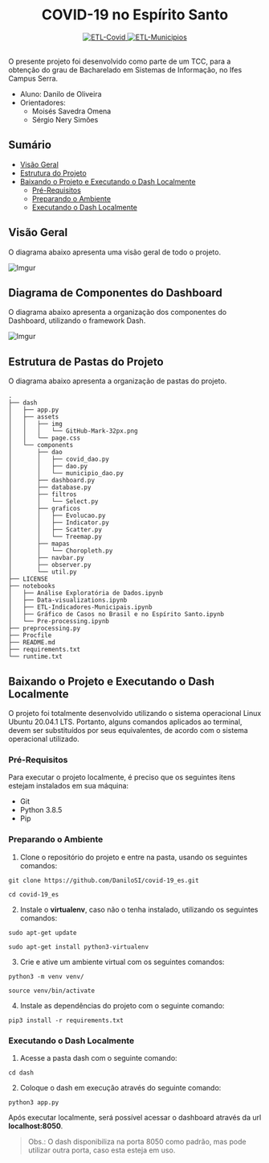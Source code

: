 <div align="center">
  <h1>COVID-19 no Espírito Santo</h1>
</div>

<div align="center">
  <!-- ETL-Covid Status -->
  <a href="https://github.com/DaniloSI/covid-19_es/actions/workflows/ETL-Covid.yml">
    <img src="https://github.com/DaniloSI/covid-19_es/actions/workflows/ETL-Covid.yml/badge.svg?event=schedule" alt="ETL-Covid" />
  </a>
  <!-- ETL-Municipios Status -->
  <a href="https://github.com/DaniloSI/covid-19_es/actions/workflows/ETL-Municipios.yml">
    <img src="https://github.com/DaniloSI/covid-19_es/actions/workflows/ETL-Municipios.yml/badge.svg" alt="ETL-Municipios" />
  </a>
  <br />
  <br />
</div>

O presente projeto foi desenvolvido como parte de um TCC, para a obtenção do grau de Bacharelado em Sistemas de Informação, no Ifes Campus Serra.

- Aluno: Danilo de Oliveira
- Orientadores:
  - Moisés Savedra Omena
  - Sérgio Nery Simões

## Sumário

- [Visão Geral](https://github.com/DaniloSI/covid-19_es#vis%C3%A3o-geral)
- [Estrutura do Projeto](https://github.com/DaniloSI/covid-19_es#estrutura-do-projeto)
- [Baixando o Projeto e Executando o Dash Localmente](https://github.com/DaniloSI/covid-19_es#baixando-o-projeto-e-executando-o-dash-localmente)
  - [Pré-Requisitos](https://github.com/DaniloSI/covid-19_es#pr%C3%A9-requisitos)
  - [Preparando o Ambiente](https://github.com/DaniloSI/covid-19_es#preparando-o-ambiente)
  - [Executando o Dash Localmente](https://github.com/DaniloSI/covid-19_es#executando-o-dash-localmente)

## Visão Geral

O diagrama abaixo apresenta uma visão geral de todo o projeto.

![Imgur](https://i.imgur.com/9cPmLdE.png)

## Diagrama de Componentes do Dashboard

O diagrama abaixo apresenta a organização dos componentes do Dashboard, utilizando o framework Dash.

![Imgur](https://i.imgur.com/jFRgsUk.png)

## Estrutura de Pastas do Projeto

O diagrama abaixo apresenta a organização de pastas do projeto.

```
.
├── dash
│   ├── app.py
│   ├── assets
│   │   ├── img
│   │   │   └── GitHub-Mark-32px.png
│   │   └── page.css
│   └── components
│       ├── dao
│       │   ├── covid_dao.py
│       │   ├── dao.py
│       │   └── municipio_dao.py
│       ├── dashboard.py
│       ├── database.py
│       ├── filtros
│       │   └── Select.py
│       ├── graficos
│       │   ├── Evolucao.py
│       │   ├── Indicator.py
│       │   ├── Scatter.py
│       │   └── Treemap.py
│       ├── mapas
│       │   └── Choropleth.py
│       ├── navbar.py
│       ├── observer.py
│       └── util.py
├── LICENSE
├── notebooks
│   ├── Análise Exploratória de Dados.ipynb
│   ├── Data-visualizations.ipynb
│   ├── ETL-Indicadores-Municipais.ipynb
│   ├── Gráfico de Casos no Brasil e no Espírito Santo.ipynb
│   └── Pre-processing.ipynb
├── preprocessing.py
├── Procfile
├── README.md
├── requirements.txt
└── runtime.txt
```

## Baixando o Projeto e Executando o Dash Localmente

O projeto foi totalmente desenvolvido utilizando o sistema operacional Linux Ubuntu 20.04.1 LTS. Portanto, alguns comandos aplicados ao terminal, devem ser substituídos por seus equivalentes, de acordo com o sistema operacional utilizado.

### Pré-Requisitos

Para executar o projeto localmente, é preciso que os seguintes itens estejam instalados em sua máquina:

- Git
- Python 3.8.5
- Pip

### Preparando o Ambiente

1. Clone o repositório do projeto e entre na pasta, usando os seguintes comandos:

```
git clone https://github.com/DaniloSI/covid-19_es.git
```

```
cd covid-19_es
```

2. Instale o **virtualenv**, caso não o tenha instalado, utilizando os seguintes comandos:

```
sudo apt-get update
```

```
sudo apt-get install python3-virtualenv
```

3. Crie e ative um ambiente virtual com os seguintes comandos:

```
python3 -m venv venv/
```

```
source venv/bin/activate
```

4. Instale as dependências do projeto com o seguinte comando:

```
pip3 install -r requirements.txt
```

### Executando o Dash Localmente

1. Acesse a pasta dash com o seguinte comando:

```
cd dash
```

2. Coloque o dash em execução através do seguinte comando:

```
python3 app.py
```

Após executar localmente, será possível acessar o dashboard através da url **localhost:8050**.

> Obs.: O dash disponibiliza na porta 8050 como padrão, mas pode utilizar outra porta, caso esta esteja em uso.
